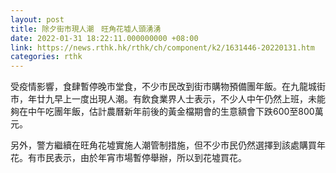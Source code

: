 ```yaml
---
layout: post
title: 除夕街市現人潮　旺角花墟人頭湧湧
date: 2022-01-31 18:22:11.000000000 +08:00
link: https://news.rthk.hk/rthk/ch/component/k2/1631446-20220131.htm
categories: rthk
---
```


受疫情影響，食肆暫停晚市堂食，不少市民改到街市購物預備團年飯。在九龍城街市，年廿九早上一度出現人潮。有飲食業界人士表示，不少人中午仍然上班，未能夠在中午吃團年飯，估計農曆新年前後的黃金檔期會的生意額會下跌600至800萬元。

另外，警方繼續在旺角花墟實施人潮管制措施，但不少市民仍然選擇到該處購買年花。有市民表示，由於年宵市場暫停舉辦，所以到花墟買花。
